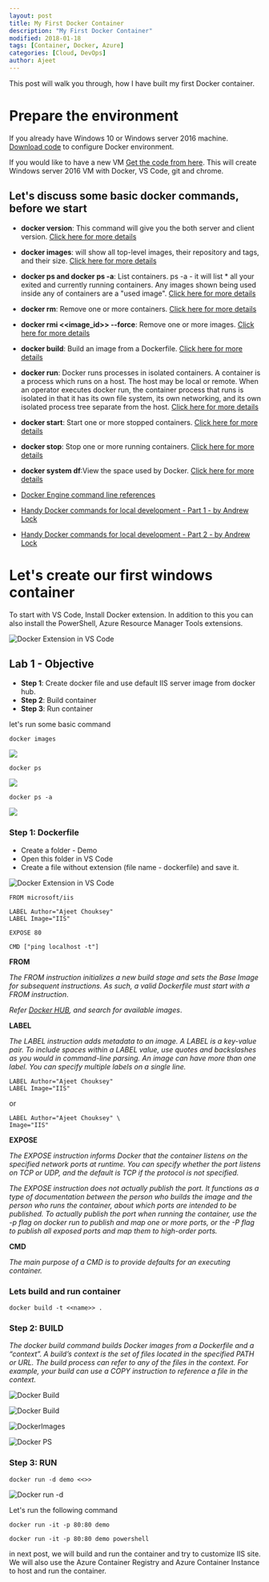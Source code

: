 ```yaml
---
layout: post
title: My First Docker Container
description: "My First Docker Container"
modified: 2018-01-18
tags: [Container, Docker, Azure]
categories: [Cloud, DevOps]
author: Ajeet
---
```

This post will walk you through, how I have built my first Docker container.

# Prepare the environment 

If you already have Windows 10 or Windows server 2016 machine. [Download code](https://github.com/AjeetChouksey/IaCLab/blob/master/Containers/DockerforWindows/dockerforwindows.ps1) to configure Docker environment.

If you would like to have a new VM 
[Get the code from here](https://github.com/AjeetChouksey/IaCLab/tree/master/201-VM-Docker-VSCode). This will create Windows server 2016 VM with Docker, VS Code, git and chrome.

<!--more-->
## Let's discuss some basic docker commands, before we start

*   **docker version**:
This command will give you the both server and client version. [Click here for more details](
https://docs.docker.com/engine/reference/commandline/version/)

*   **docker images**: will show all top-level images, their repository and tags, and their size. [Click here for more details](https://docs.docker.com/engine/reference/commandline/images/)

*   **docker ps and docker ps  -a**: List containers. ps -a - it will list * all your exited and currently running containers. Any images shown being used inside any of containers are a "used image". [Click here for more details](https://docs.docker.com/engine/reference/commandline/ps/#description)

*   **docker rm**: Remove one or more containers. [Click here for more details](https://docs.docker.com/engine/reference/commandline/rm/)

*   **docker rmi <<image_id>> --force**: Remove one or more images. [Click here for more details](https://docs.docker.com/engine/reference/commandline/rmi/)

*   **docker build**: Build an image from a Dockerfile.  [Click here for more details](https://docs.docker.com/engine/reference/commandline/build/)

*   **docker run**: Docker runs processes in isolated containers. A container is a process which runs on a host. The host may be local or remote. When an operator executes docker run, the container process that runs is isolated in that it has its own file system, its own networking, and its own isolated process tree separate from the host.
  [Click here for more details](
https://docs.docker.com/engine/reference/run/)

*   **docker start**: Start one or more stopped containers.  [Click here for more details](
https://docs.docker.com/engine/reference/commandline/start/)

*   **docker stop**: Stop one or more running containers. [Click here for more details](
https://docs.docker.com/engine/reference/commandline/stop/)

*   **docker system df**:View the space used by Docker.  [Click here for more details](
https://docs.docker.com/engine/reference/commandline/system_df/)

*  [Docker Engine command line references](https://docs.docker.com/engine/reference/commandline/docker/#child-commands)

*  [Handy Docker commands for local development - Part 1 - by Andrew Lock](https://andrewlock.net/handy-docker-commands-for-local-development-part-1/)

* [Handy Docker commands for local development - Part 2 - by Andrew Lock ](https://andrewlock.net/handy-docker-commands-for-local-development-part-2/)

# Let's create our first windows container 

To start with VS Code, Install Docker extension. In addition to this you can also install the PowerShell, Azure Resource Manager Tools extensions.

![Docker Extension in VS Code](/images/posts/container/vscodedocext.JPG)

## Lab 1 - Objective

*  **Step 1**: Create docker file and use default IIS server image from docker hub.
* **Step 2**: Build container
* **Step 3**: Run container 

let's run some basic command 

``` docker
docker images
```

![](/images/posts/container/docker-images.JPG)

``` docker
docker ps
```

![](/images/posts/container/docker-ps.JPG)

``` docker
docker ps -a
```

![](/images/posts/container/docker-ps-a.JPG)

### Step 1: Dockerfile

*   Create a folder - Demo
*   Open this folder in VS Code
* Create a file without extension (file name - dockerfile) and save it.

![Docker Extension in VS Code](/images/posts/container/dockerfilecreate.JPG)

``` docker
FROM microsoft/iis

LABEL Author="Ajeet Chouksey"
LABEL Image="IIS"

EXPOSE 80

CMD ["ping localhost -t"]
```
**FROM**

*The FROM instruction initializes a new build stage and sets the Base Image for subsequent instructions. As such, a valid Dockerfile must start with a FROM instruction*. 

*Refer [Docker HUB](https://hub.docker.com), and search for available images*.

**LABEL**

*The LABEL instruction adds metadata to an image. A LABEL is a key-value pair. To include spaces within a LABEL value, use quotes and backslashes as you would in command-line parsing.*
*An image can have more than one label. You can specify multiple labels on a single line.*

``` docker
LABEL Author="Ajeet Chouksey"
LABEL Image="IIS"
```
or
``` docker
LABEL Author="Ajeet Chouksey" \
Image="IIS"
```

**EXPOSE**

*The EXPOSE instruction informs Docker that the container listens on the specified network ports at runtime. You can specify whether the port listens on TCP or UDP, and the default is TCP if the protocol is not specified.*

*The EXPOSE instruction does not actually publish the port. It functions as a type of documentation between the person who builds the image and the person who runs the container, about which ports are intended to be published. To actually publish the port when running the container, use the -p flag on docker run to publish and map one or more ports, or the -P flag to publish all exposed ports and map them to high-order ports.*

**CMD**

*The main purpose of a CMD is to provide defaults for an executing container.*

### Lets build and run container

``` docker
docker build -t <<name>> .
```
### Step 2: BUILD

*The docker build command builds Docker images from a Dockerfile and a “context”. A build’s context is the set of files located in the specified PATH or URL. The build process can refer to any of the files in the context. For example, your build can use a COPY instruction to reference a file in the context.*

![Docker Build](/images/posts/container/docker-build1.JPG)

![Docker Build](/images/posts/container/docker-build2.JPG)

![DockerImages](/images/posts/container/docker-images-2.JPG)

![Docker PS](/images/posts/container/docker-ps.JPG)

### Step 3: RUN

```docker
docker run -d demo <<>>
```
![Docker run -d](/images/posts/container/docker-run-d.JPG)

Let's run the following command
```docker
docker run -it -p 80:80 demo
```


```docker
docker run -it -p 80:80 demo powershell
```

in next post, we will build and run the container and try to customize IIS site. We will also use the Azure Container Registry and Azure Container Instance to host and run the container.

